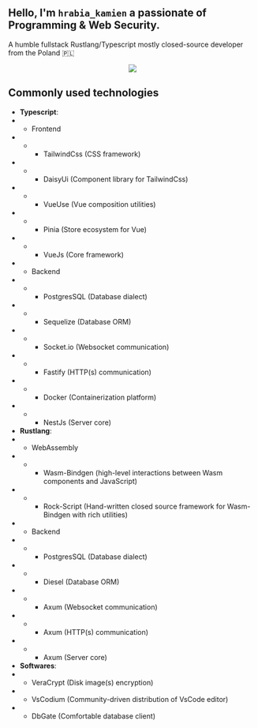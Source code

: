 ## Hello, I'm `hrabia_kamien` a passionate of Programming & Web Security.
A humble fullstack Rustlang/Typescript mostly closed-source developer from the Poland 🇵🇱
<p align="center">
  <img src="./TravelerQuestion.gif" />
</p>

## Commonly used technologies
* **Typescript**:
*   - Frontend
*   -   - TailwindCss (CSS framework)
*   -   - DaisyUi (Component library for TailwindCss)   
*   -   - VueUse (Vue composition utilities)
*   -   - Pinia (Store ecosystem for Vue)
*   -   - VueJs (Core framework)
*   - Backend
*   -   - PostgresSQL (Database dialect)
*   -   - Sequelize (Database ORM)
*   -   - Socket.io (Websocket communication)
*   -   - Fastify (HTTP(s) communication)
*   -   - Docker (Containerization platform)
*   -   - NestJs (Server core)
* **Rustlang**:
*   - WebAssembly
*   -   - Wasm-Bindgen (high-level interactions between Wasm components and JavaScript)
*   -   - Rock-Script (Hand-written closed source framework for Wasm-Bindgen with rich utilities)
*   - Backend
*   -   - PostgresSQL (Database dialect)
*   -   - Diesel (Database ORM)
*   -   - Axum (Websocket communication)
*   -   - Axum (HTTP(s) communication)
*   -   - Axum (Server core)
* **Softwares**:
*   - VeraCrypt (Disk image(s) encryption)
*   - VsCodium (Community-driven distribution of VsCode editor)
*   - DbGate (Comfortable database client)
